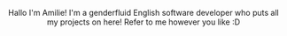 <p align="center">Hallo I'm Amilie! I'm a genderfluid English software developer who puts all my projects on here! Refer to me however you like :D<br></p>
